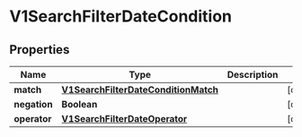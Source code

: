 # V1SearchFilterDateCondition

## Properties
Name | Type | Description | Notes
------------ | ------------- | ------------- | -------------
**match** | [**V1SearchFilterDateConditionMatch**](V1SearchFilterDateConditionMatch.md) |  |  [optional]
**negation** | **Boolean** |  |  [optional]
**operator** | [**V1SearchFilterDateOperator**](V1SearchFilterDateOperator.md) |  |  [optional]

